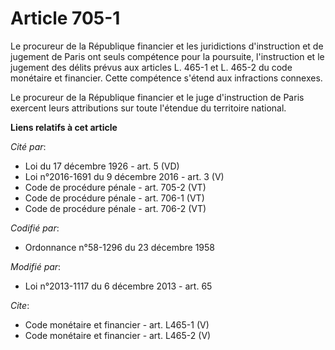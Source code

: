 # Article 705-1

Le procureur de la République financier et les juridictions d'instruction et de jugement de Paris ont seuls compétence pour
la poursuite, l'instruction et le jugement des délits prévus aux articles L. 465-1 et L. 465-2 du code monétaire et
financier. Cette compétence s'étend aux infractions connexes. 

Le procureur de la République financier et le juge d'instruction de Paris exercent leurs attributions sur toute l'étendue du
territoire national.

**Liens relatifs à cet article**

_Cité par_:

  - Loi du 17 décembre 1926 - art. 5 (VD)
  - Loi n°2016-1691 du 9 décembre 2016 - art. 3 (V)
  - Code de procédure pénale - art. 705-2 (VT)
  - Code de procédure pénale - art. 706-1 (VT)
  - Code de procédure pénale - art. 706-2 (VT)

_Codifié par_:

  - Ordonnance n°58-1296 du 23 décembre 1958

_Modifié par_:

  - Loi n°2013-1117 du 6 décembre 2013 - art. 65

_Cite_:

  - Code monétaire et financier - art. L465-1 (V)
  - Code monétaire et financier - art. L465-2 (V)

